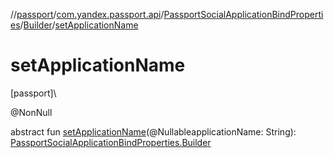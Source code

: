 //[passport](../../../../index.md)/[com.yandex.passport.api](../../index.md)/[PassportSocialApplicationBindProperties](../index.md)/[Builder](index.md)/[setApplicationName](set-application-name.md)

# setApplicationName

[passport]\

@NonNull

abstract fun [setApplicationName](set-application-name.md)(@NullableapplicationName: String): [PassportSocialApplicationBindProperties.Builder](index.md)
